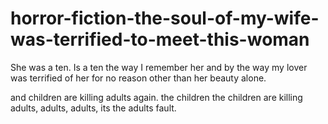 # horror-fiction-the-soul-of-my-wife-was-terrified-to-meet-this-woman

She was a ten. Is a ten the way I remember her and by the way my lover was terrified of her for no reason other than her beauty alone.

and children are killing adults again. the children the children are killing adults, adults, adults, its the adults fault.
